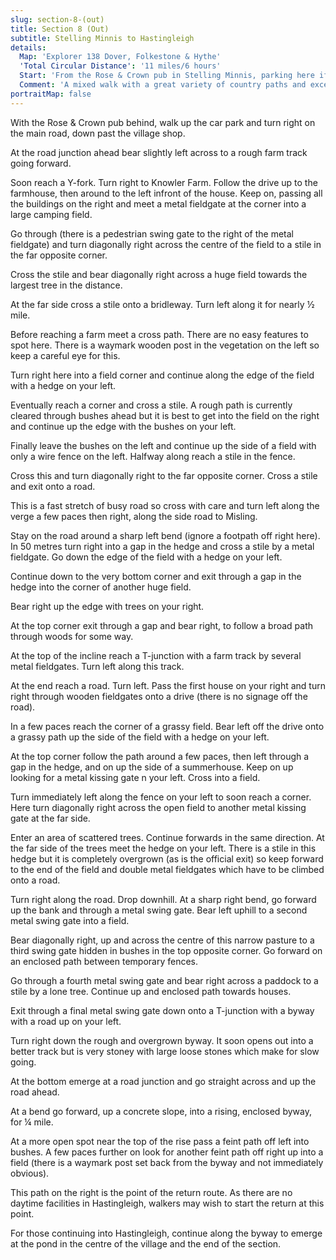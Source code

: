 ```yaml
---
slug: section-8-(out)
title: Section 8 (Out)
subtitle: Stelling Minnis to Hastingleigh
details:
  Map: 'Explorer 138 Dover, Folkestone & Hythe'
  'Total Circular Distance': '11 miles/6 hours'
  Start: 'From the Rose & Crown pub in Stelling Minnis, parking here if intending to be a customer. Open seven days.'
  Comment: 'A mixed walk with a great variety of country paths and excellent views in very quiet country. Very hilly so expect steep climbs. Several stiles to negotiate and currently a fieldgate to climb.'
portraitMap: false
---
```

With the Rose & Crown pub behind, walk up the car park and turn right on the main road, down past the village shop.

At the road junction ahead bear slightly left across to a rough farm track going forward.

Soon reach a Y-fork. Turn right to Knowler Farm. Follow the drive up to the farmhouse, then around to the left infront of the house. Keep on, passing all the buildings on the right and meet a metal fieldgate at the corner into a large camping field.

Go through (there is a pedestrian swing gate to the right of the metal fieldgate) and turn diagonally right across the centre of the field to a stile in the far opposite corner.

Cross the stile and bear diagonally right across a huge field towards the largest tree in the distance.

At the far side cross a stile onto a bridleway. Turn left along it for nearly ½ mile.

Before reaching a farm meet a cross path. There are no easy features to spot here. There is a waymark wooden post in the vegetation on the left so keep a careful eye for this.

Turn right here into a field corner and continue along the edge of the field with a hedge on your left.

Eventually reach a corner and cross a stile. A rough path is currently cleared through bushes ahead but it is best to get into the field on the right and continue up the edge with the bushes on your left.

Finally leave the bushes on the left and continue up the side of a field with only a wire fence on the left. Halfway along reach a stile in the fence.

Cross this and turn diagonally right to the far opposite corner. Cross a stile and exit onto a road.

This is a fast stretch of busy road so cross with care and turn left along the verge a few paces then right, along the side road to Misling.

Stay on the road around a sharp left bend (ignore a footpath off right here). In 50 metres turn right into a gap in the hedge and cross a stile by a metal fieldgate. Go down the edge of the field with a hedge on your left.

Continue down to the very bottom corner and exit through a gap in the hedge into the corner of another huge field.

Bear right up the edge with trees on your right.

At the top corner exit through a gap and bear right, to follow a broad path through woods for some way.

At the top of the incline reach a T-junction with a farm track by several metal fieldgates. Turn left along this track.

At the end reach a road. Turn left. Pass the first house on your right and turn right through wooden fieldgates onto a drive (there is no signage off the road).

In a few paces reach the corner of a grassy field. Bear left off the drive onto a grassy path up the side of the field with a hedge on your left.

At the top corner follow the path around a few paces, then left through a gap in the hedge, and on up the side of a summerhouse. Keep on up looking for a metal kissing gate n your left. Cross into a field.

Turn immediately left along the fence on your left to soon reach a corner. Here turn diagonally right across the open field to another metal kissing gate at the far side.

Enter an area of scattered trees. Continue forwards in the same direction. At the far side of the trees meet the hedge on your left. There is a stile in this hedge but it is completely overgrown (as is the official exit) so keep forward to the end of the field and double metal fieldgates which have to be climbed onto a road.

Turn right along the road. Drop downhill. At a sharp right bend, go forward up the bank and through a metal swing gate. Bear left uphill to a second metal swing gate into a field.

Bear diagonally right, up and across the centre of this narrow pasture to a third swing gate hidden in bushes in the top opposite corner. Go forward on an enclosed path between temporary fences.

Go through a fourth metal swing gate and bear right across a paddock to a stile by a lone tree. Continue up and enclosed path towards houses.

Exit through a final metal swing gate down onto a T-junction with a byway with a road up on your left.

Turn right down the rough and overgrown byway. It soon opens out into a better track but is very stoney with large loose stones which make for slow going.

At the bottom emerge at a road junction and go straight across and up the road ahead.

At a bend go forward, up a concrete slope, into a rising, enclosed byway, for ¼ mile.

At a more open spot near the top of the rise pass a feint path off left into bushes. A few paces further on look for another feint path off right up into a field (there is a waymark post set back from the byway and not immediately obvious).

This path on the right is the point of the return route. As there are no daytime facilities in Hastingleigh, walkers may wish to start the return at this point.

For those continuing into Hastingleigh, continue along the byway to emerge at the pond in the centre of the village and the end of the section.
